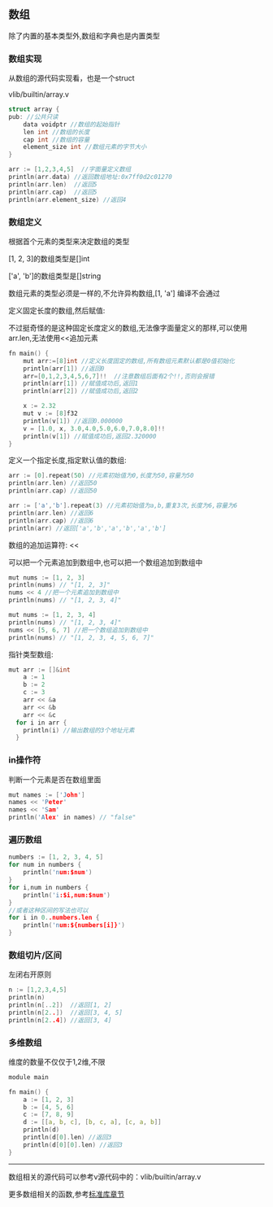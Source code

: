 ## 数组

除了内置的基本类型外,数组和字典也是内置类型

### 数组实现

从数组的源代码实现看，也是一个struct

vlib/builtin/array.v

```c
struct array {
pub: //公共只读
	data voidptr //数组的起始指针
	len int //数组的长度
	cap int //数组的容量
	element_size int //数组元素的字节大小
}
```

```c
arr := [1,2,3,4,5]  //字面量定义数组
println(arr.data) //返回数组地址:0x7ff0d2c01270
println(arr.len)  //返回5
println(arr.cap)  //返回5
println(arr.element_size) //返回4
```

### 数组定义

根据首个元素的类型来决定数组的类型

[1, 2, 3]的数组类型是[]int

['a', 'b']的数组类型是[]string

数组元素的类型必须是一样的,不允许异构数组,[1, 'a'] 编译不会通过

定义固定长度的数组,然后赋值:

不过挺奇怪的是这种固定长度定义的数组,无法像字面量定义的那样,可以使用arr.len,无法使用<<追加元素

```c
fn main() {
	mut arr:=[8]int //定义长度固定的数组,所有数组元素默认都是0值初始化
	println(arr[1]) //返回0
	arr=[0,1,2,3,4,5,6,7]!!  //注意数组后面有2个!!,否则会报错
	println(arr[1]) //赋值成功后,返回1
	println(arr[2]) //赋值成功后,返回2

	x := 2.32
	mut v := [8]f32
	println(v[1]) //返回0.000000
	v = [1.0, x, 3.0,4.0,5.0,6.0,7.0,8.0]!! 
	println(v[1]) //赋值成功后,返回2.320000
}
```

定义一个指定长度,指定默认值的数组:

```c
arr := [0].repeat(50) //元素初始值为0,长度为50,容量为50
println(arr.len) //返回50
println(arr.cap) //返回50
```

```c
arr := ['a','b'].repeat(3) //元素初始值为a,b,重复3次,长度为6,容量为6
println(arr.len) //返回6
println(arr.cap) //返回6
println(arr) //返回['a','b','a','b','a','b']
```

数组的追加运算符: <<

可以把一个元素追加到数组中,也可以把一个数组追加到数组中

```c
mut nums := [1, 2, 3]
println(nums) // "[1, 2, 3]"
nums << 4 //把一个元素追加到数组中
println(nums) // "[1, 2, 3, 4]"
```

```c
mut nums := [1, 2, 3, 4]
println(nums) // "[1, 2, 3, 4]"
nums << [5, 6, 7] //把一个数组追加到数组中
println(nums) // "[1, 2, 3, 4, 5, 6, 7]"
```

指针类型数组:

```c
mut arr := []&int
	a := 1
	b := 2
	c := 3
	arr << &a
	arr << &b
	arr << &c
  for i in arr {
    println(i) //输出数组的3个地址元素
  }
```

### in操作符

判断一个元素是否在数组里面

```c
mut names := ['John']
names << 'Peter'
names << 'Sam'
println('Alex' in names) // "false"
```

### 遍历数组

```c
numbers := [1, 2, 3, 4, 5]
for num in numbers {
	println('num:$num')
}
for i,num in numbers {
	println('i:$i,num:$num')
}
//或者这种区间的写法也可以
for i in 0..numbers.len {
	println('num:${numbers[i]}')
}
```

### 数组切片/区间

左闭右开原则

```c
n := [1,2,3,4,5]
println(n)
println(n[..2])  //返回[1, 2]
println(n[2..])  //返回[3, 4, 5]
println(n[2..4]) //返回[3, 4]
```

### 多维数组

维度的数量不仅仅于1,2维,不限

```c
module main

fn main() {
  	a := [1, 2, 3]
    b := [4, 5, 6]
    c := [7, 8, 9]
    d := [[a, b, c], [b, c, a], [c, a, b]]
    println(d) 
    println(d[0].len) //返回3
    println(d[0][0].len) //返回3
}
```

------

数组相关的源代码可以参考v源代码中的：vlib/builtin/array.v

更多数组相关的函数,参考[标准库章节](std_builtin.md)